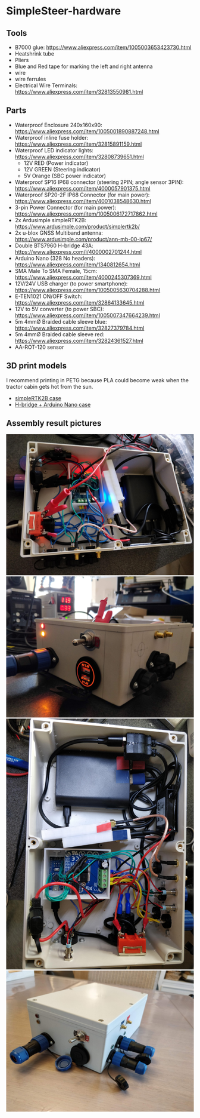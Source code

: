 # SimpleSteer-hardware

## Tools
- B7000  glue: https://www.aliexpress.com/item/1005003653423730.html
- Heatshrink tube
- Pliers
- Blue and Red tape for marking the left and right antenna
- wire
- wire ferrules
- Electrical Wire Terminals: https://www.aliexpress.com/item/32813550981.html

## Parts
- Waterproof Enclosure 240x160x90: https://www.aliexpress.com/item/1005001890887248.html
- Waterproof inline fuse holder: https://www.aliexpress.com/item/32815891159.html
- Waterproof LED indicator lights: https://www.aliexpress.com/item/32808739651.html
    - 12V RED (Power indicator)
    - 12V GREEN (Steering indicator)
    - 5V Orange (SBC power indicator)
- Waterproof SP16 IP68 connector (steering 2PIN; angle sensor 3PIN): https://www.aliexpress.com/item/4000057901375.html
- Waterproof SP20-2F IP68 Connector (for main power): https://www.aliexpress.com/item/4001038548630.html
- 3-pin Power Connector (for main power): https://www.aliexpress.com/item/1005006172717862.html
- 2x Ardusimple simpleRTK2B:  https://www.ardusimple.com/product/simplertk2b/
- 2x u-blox GNSS Multiband antenna: https://www.ardusimple.com/product/ann-mb-00-ip67/
- Double BTS7960 H-bridge 43A: https://www.aliexpress.com/i/4000002701244.html
- Arduino Nano (328 No headers): https://www.aliexpress.com/item/1340812654.html
- SMA Male To SMA Female, 15cm: https://www.aliexpress.com/item/4000245307369.html
- 12V/24V USB charger (to power smartphone): https://www.aliexpress.com/item/1005005630704288.html
- E-TEN1021 ON/OFF Switch: https://www.aliexpress.com/item/32864133645.html
- 12V to 5V converter (to power SBC): https://www.aliexpress.com/item/1005007347664239.html
- 5m 4mmØ Braided cable sleeve blue: https://www.aliexpress.com/item/32827379784.html
- 5m 4mmØ Braided cable sleeve red: https://www.aliexpress.com/item/32824361527.html
- AA-ROT-120 sensor
## 3D print models
I recommend printing in PETG because PLA could become weak when the tractor cabin gets hot from the sun.
- [simpleRTK2B case](https://cad.onshape.com/documents/1462f832841c4706ac87ddbb/w/64ea86a71f18d172a5a19b36/e/8c6e0eea0ad177bdd25b1dd9?renderMode=0&uiState=66c9dbd2cae3851e3285f41c)
- [H-bridge + Arduino Nano case](https://cad.onshape.com/documents/1d4c39f33f5e81c853d12b12/w/6c4abd4b7e31bb9e0e3ae571/e/211b35d816884b6e6e3b05e2?renderMode=0&uiState=66c9dc0a9c88a80726002817)

## Assembly result pictures
![Enclosure from top2](img/enclosure-top2.jpg)
![Enclosure from side](img/enclosure-side.jpg)
![Enclosure from top](img/enclosure-top.jpg)
![Enclosure finished](img/enclosure-finished.jpg)